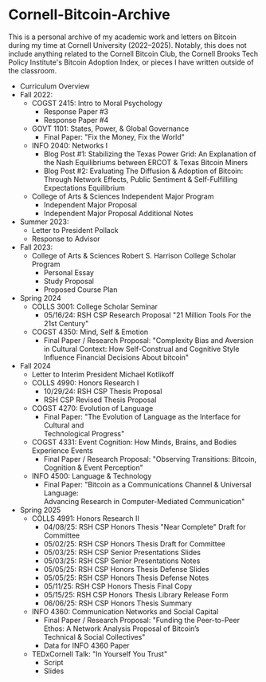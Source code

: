 # Cornell-Bitcoin-Archive
This is a personal archive of my academic work and letters on Bitcoin during my time at Cornell University (2022–2025). Notably, this does not include anything related to the Cornell Bitcoin Club, the Cornell Brooks Tech Policy Institute's Bitcoin Adoption Index, or pieces I have written outside of the classroom. 
- Curriculum Overview 
- Fall 2022: 
  - COGST 2415: Intro to Moral Psychology
    - Response Paper #3
    - Response Paper #4 
  - GOVT 1101: States, Power, & Global Governance 
    - Final Paper: "Fix the Money, Fix the World"
  - INFO 2040: Networks I
    - Blog Post #1: Stabilizing the Texas Power Grid: An Explanation of the Nash
      Equilibriums between ERCOT & Texas Bitcoin Miners
    - Blog Post #2: Evaluating The Diffusion & Adoption of Bitcoin: Through Network          Effects, Public Sentiment & Self-Fulfilling Expectations Equilibrium
  - College of Arts & Sciences Independent Major Program
      - Independent Major Proposal
      - Independent Major Proposal Additional Notes
- Summer 2023:
  - Letter to President Pollack
  - Response to Advisor
- Fall 2023: 
  - College of Arts & Sciences Robert S. Harrison College Scholar Program
      - Personal Essay
      - Study Proposal
      - Proposed Course Plan
- Spring 2024
  - COLLS 3001: College Scholar Seminar
      - 05/16/24: RSH CSP Research Proposal "21 Million Tools For the 21st Century"
  - COGST 4350: Mind, Self & Emotion
      - Final Paper / Research Proposal: "Complexity Bias and Aversion in Cultural             Context: How Self-Construal and Cognitive Style Influence Financial Decisions         About bitcoin"
- Fall 2024
  - Letter to Interim President Michael Kotlikoff
  - COLLS 4990: Honors Research I
      - 10/29/24: RSH CSP Thesis Proposal
      - RSH CSP Revised Thesis Proposal 
  - COGST 4270: Evolution of Language
      - Final Paper: "The Evolution of Language as the Interface for Cultural and   
        Technological Progress" 
  - COGST 4331: Event Cognition: How Minds, Brains, and Bodies Experience Events
      - Final Paper / Research Proposal: "Observing Transitions: Bitcoin, Cognition &          Event Perception"
  - INFO 4500: Language & Technology 
      - Final Paper: "Bitcoin as a Communications Channel & Universal Language:       
        Advancing Research in Computer-Mediated Communication"
- Spring 2025
    - COLLS 4991: Honors Research II
        - 04/08/25: RSH CSP Honors Thesis "Near Complete" Draft for Committee 
        - 05/02/25: RSH CSP Honors Thesis Draft for Committee
        - 05/03/25: RSH CSP Senior Presentations Slides
        - 05/03/25: RSH CSP Senior Presentations Notes
        - 05/05/25: RSH CSP Honors Thesis Defense Slides
        - 05/05/25: RSH CSP Honors Thesis Defense Notes
        - 05/11/25: RSH CSP Honors Thesis Final Copy 
        - 05/15/25: RSH CSP Honors Thesis Library Release Form
        - 06/06/25: RSH CSP Honors Thesis Summary
    - INFO 4360: Communication Networks and Social Capital
        - Final Paper / Research Proposal: "Funding the Peer-to-Peer Ethos: A Network Analysis Proposal of Bitcoin’s     
          Technical & Social Collectives"
        -  Data for INFO 4360 Paper 
    - TEDxCornell Talk: "In Yourself You Trust"
        - Script
        - Slides
